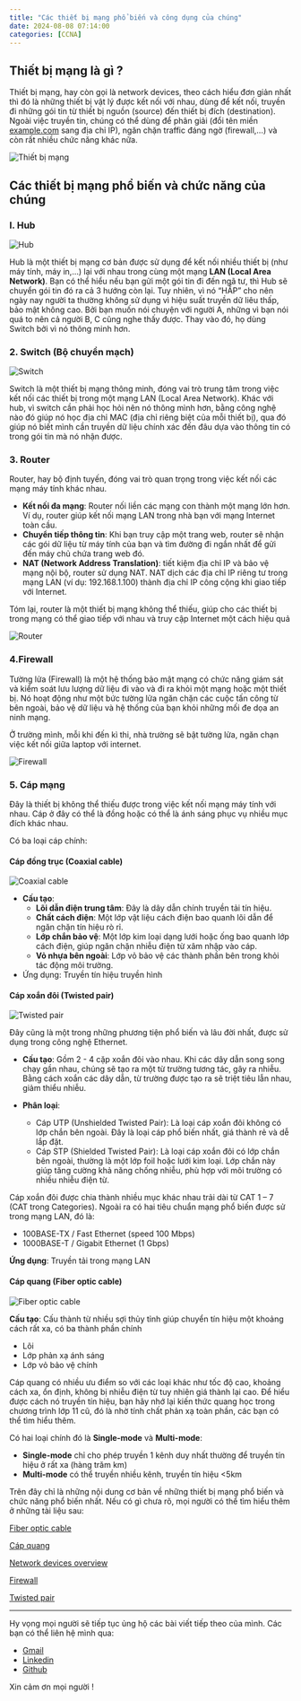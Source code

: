 ```yaml
---
title: "Các thiết bị mạng phổ biến và công dụng của chúng"
date: 2024-08-08 07:14:00
categories: [CCNA]
---
```


## Thiết bị mạng là gì ?

Thiết bị mạng, hay còn gọi là network devices, theo cách hiểu đơn giản nhất thì đó là những thiết bị vật lý được kết nối với nhau, dùng để kết nối, truyền đi những gói tin từ thiết bị nguồn (source) đến thiết bị đích (destination). Ngoài việc truyền tin, chúng có thể dùng để phân giải (đổi tên miền [example.com](https://example.com) sang địa chỉ IP), ngăn chặn traffic đáng ngờ (firewall,…) và còn rất nhiều chức năng khác nữa.

![Thiết bị mạng](https://cdn.educba.com/academy/wp-content/uploads/2019/08/Networking-Devices.jpg)

## Các thiết bị mạng phổ biến và chức năng của chúng

### I. Hub

![Hub](https://static.javatpoint.com/computer/images/what-is-star-topology1.png)

Hub là một thiết bị mạng cơ bản được sử dụng để kết nối nhiều thiết bị (như máy tính, máy in,...) lại với nhau trong cùng một mạng **LAN (Local Area Network)**. Bạn có thể hiểu nếu bạn gửi một gói tin đi đến ngã tư, thì Hub sẽ chuyển gói tin đó ra cả 3 hướng còn lại. Tuy nhiên, vì nó “HẤP” cho nên ngày nay người ta thường không sử dụng vì hiệu suất truyền dữ liêu thấp, bảo mật không cao. Bởi bạn muốn nói chuyện với người A, những vì bạn nói quá to nên cả người B, C cũng nghe thấy được. Thay vào đó, họ dùng Switch bởi vì nó thông minh hơn.

### 2. Switch (Bộ chuyển mạch)

![Switch](https://juniper-prod.scene7.com/is/image/junipernetworks/4100-mg-48p-front-top-switches-banner?fmt=png8-alpha&wid=1280&dpr=off)

Switch là một thiết bị mạng thông minh, đóng vai trò trung tâm trong việc kết nối các thiết bị trong một mạng LAN (Local Area Network). Khác với hub, vì switch cần phải học hỏi nên nó thông mình hơn, bằng công nghệ nào đó giúp nó học địa chỉ MAC (địa chỉ riêng biệt của mỗi thiết bị), qua đó giúp nó biết mình cần truyền dữ liệu chính xác đến đâu dựa vào thông tin có trong gói tin mà nó nhận được.

### 3. Router

Router, hay bộ định tuyến, đóng vai trò quan trọng trong việc kết nối các mạng máy tính khác nhau.

- **Kết nối đa mạng**: Router nối liền các mạng con thành một mạng lớn hơn. Ví dụ, router giúp kết nối mạng LAN trong nhà bạn với mạng Internet toàn cầu.
- **Chuyển tiếp thông tin**: Khi bạn truy cập một trang web, router sẽ nhận các gói dữ liệu từ máy tính của bạn và tìm đường đi ngắn nhất để gửi đến máy chủ chứa trang web đó.
- **NAT (Network Address Translation)**: tiết kiệm địa chỉ IP và bảo vệ mạng nội bộ, router sử dụng NAT. NAT dịch các địa chỉ IP riêng tư trong mạng LAN (ví dụ: 192.168.1.100) thành địa chỉ IP công cộng khi giao tiếp với Internet.

Tóm lại, router là một thiết bị mạng không thể thiếu, giúp cho các thiết bị trong mạng có thể giao tiếp với nhau và truy cập Internet một cách hiệu quả

![Router]([https://www.researchgate.net/publication/298834060/figure/fig1/AS:669014497972231@1536516894585/Network-topology-used-for-testing-XP-router-in-home-small-corporate-network-environment.png](https://encrypted-tbn0.gstatic.com/images?q=tbn:ANd9GcSG4TcYBt6VHf55L6SINh9y64AdbeUe0dVHew&s))

### 4.Firewall

Tường lửa (Firewall) là một hệ thống bảo mật mạng có chức năng giám sát và kiểm soát lưu lượng dữ liệu đi vào và đi ra khỏi một mạng hoặc một thiết bị. Nó hoạt động như một bức tường lửa ngăn chặn các cuộc tấn công từ bên ngoài, bảo vệ dữ liệu và hệ thống của bạn khỏi những mối đe dọa an ninh mạng.

Ở trường mình, mỗi khi đến kì thi, nhà trường sẽ bật tường lửa, ngăn chạn việc kết nối giữa laptop với internet.

![Firewall](https://www.simplilearn.com/ice9/free_resources_article_thumb/Firewall_1.png)

### 5. Cáp mạng

Đây là thiết bị không thể thiếu được trong việc kết nối mạng máy tính với nhau. Cáp ở đây có thể là đồng hoặc có thể là ánh sáng phục vụ nhiều mục đích khác nhau.

Có ba loại cáp chính:

#### Cáp đồng trục (Coaxial cable)

![Coaxial cable](https://www.telnetww.com/wp-content/uploads/2020/05/coaxial-cable-diagram-1-1024x686.png)

- **Cấu tạo**: 
    - **Lõi dẫn điện trung tâm**: Đây là dây dẫn chính truyền tải tín hiệu.
    - **Chất cách điện**: Một lớp vật liệu cách điện bao quanh lõi dẫn để ngăn chặn tín hiệu rò rỉ.
    - **Lớp chắn bảo vệ**: Một lớp kim loại dạng lưới hoặc ống bao quanh lớp cách điện, giúp ngăn chặn nhiễu điện từ xâm nhập vào cáp.
    - **Vỏ nhựa bên ngoài**: Lớp vỏ bảo vệ các thành phần bên trong khỏi tác động môi trường.
- Ứng dụng: Truyền tín hiệu truyền hình


#### Cáp xoắn đôi (Twisted pair)

![Twisted pair](https://encrypted-tbn0.gstatic.com/images?q=tbn:ANd9GcRH4DZfIbdOwGaduL8oBJAPnWx2dqhV2SY6qQ&s)

Đây cũng là một trong những phương tiện phổ biến và lâu đời nhất, được sử dụng trong công nghệ Ethernet. 
- **Cấu tạo**: Gồm 2 - 4 cặp xoắn đôi vào nhau. Khi các dây dẫn song song chạy gần nhau, chúng sẽ tạo ra một từ trường tương tác, gây ra nhiễu. Bằng cách xoắn các dây dẫn, từ trường được tạo ra sẽ triệt tiêu lẫn nhau, giảm thiểu nhiễu.

- **Phân loại**: 
    - Cáp UTP (Unshielded Twisted Pair): Là loại cáp xoắn đôi không có lớp chắn bên ngoài. Đây là loại cáp phổ biến nhất, giá thành rẻ và dễ lắp đặt.
    - Cáp STP (Shielded Twisted Pair): Là loại cáp xoắn đôi có lớp chắn bên ngoài, thường là một lớp foil hoặc lưới kim loại. Lớp chắn này giúp tăng cường khả năng chống nhiễu, phù hợp với môi trường có nhiều nhiễu điện từ.

Cáp xoắn đôi được chia thành nhiều mục khác nhau trải dài từ CAT 1 – 7 (CAT trong Categories).
Ngoài ra có hai tiêu chuẩn mạng phổ biến được sử trong mạng LAN, đó là:
- 100BASE-TX / Fast Ethernet (speed 100 Mbps)
- 1000BASE-T / Gigabit Ethernet (1 Gbps)


**Ứng dụng**: Truyền tải trong mạng LAN

#### Cáp quang (Fiber optic cable)

![Fiber optic cable](https://zmscable.es/wp-content/uploads/2022/12/fibra-optica-cable.jpg)

**Cấu tạo**: Cấu thành từ nhiều sợi thủy tỉnh giúp chuyển tín hiệu một khoảng cách rất xa, có ba thành phần chính
- Lõi
- Lớp phản xạ ánh sáng
- Lớp vỏ bảo vệ chính

Cáp quang có nhiều ưu điểm so với các loại khác như tốc độ cao, khoảng cách xa, ổn định, không bị nhiễu điện từ tuy nhiên giá thành lại cao. Để hiểu được cách nó truyền tín hiệu, bạn hãy nhớ lại kiến thức quang học trong chương trình lớp 11 cũ, đó là nhờ tính chất phản xạ toàn phần, các bạn có thể tìm hiểu thêm.

Có hai loại chính đó là **Single-mode** và **Multi-mode**: 
- **Single-mode** chỉ cho phép truyền 1 kênh duy nhất thường để truyền tín hiệu ở rất xa (hàng trăm km)
- **Multi-mode** có thể truyền nhiều kênh, truyền tín hiệu <5km

Trên đây chỉ là những nội dung cơ bản về những thiết bị mạng phổ biến và chức năng phổ biến nhất. Nếu có gì chưa rõ, mọi người có thể tìm hiểu thêm ở những tài liệu sau:

[Fiber optic cable](https://www.ofsoptics.com/faq-guide-to-fiber-optic-cable/)

[Cáp quang](https://netsystem.vn/cap-quang-la-gi-doi-net-ve-cac-thanh-phan-dau-noi-45/)

[Network devices overview](https://www.lepide.com/blog/the-most-common-types-of-network-devices/)

[Firewall](https://us.norton.com/blog/privacy/firewall)

[Twisted pair](https://stl.tech/blog/network-connectivity-with-twisted-pair-cables/)

---

Hy vọng mọi người sẽ tiếp tục ủng hộ các bài viết tiếp theo của mình. Các bạn có thể liên hệ mình qua:

- [Gmail](mailto:huyqktk@gmail.com) 
- [Linkedin](https://www.linkedin.com/in/huy-nguyen-38910020b/)
- [Github](https://github.com/huyvnnb)

Xin cảm ơn mọi người !




